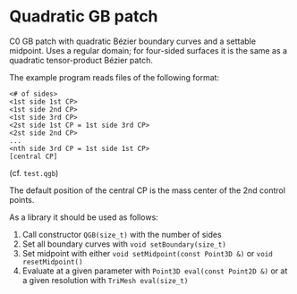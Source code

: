 # Quadratic GB patch

C0 GB patch with quadratic Bézier boundary curves and a settable midpoint.
Uses a regular domain; for four-sided surfaces it is the same as a quadratic
tensor-product Bézier patch.

The example program reads files of the following format:
```
<# of sides>
<1st side 1st CP>
<1st side 2nd CP>
<1st side 3rd CP>
<2st side 1st CP = 1st side 3rd CP>
<2st side 2nd CP>
...
<nth side 3rd CP = 1st side 1st CP>
[central CP]
```
(cf. `test.qgb`)

The default position of the central CP is the mass center of the 2nd control points.

As a library it should be used as follows:

1. Call constructor `QGB(size_t)` with the number of sides
1. Set all boundary curves with `void setBoundary(size_t)`
1. Set midpoint with either `void setMidpoint(const Point3D &)` or `void resetMidpoint()`
1. Evaluate at a given parameter with `Point3D eval(const Point2D &)`
   or at a given resolution with `TriMesh eval(size_t)`
